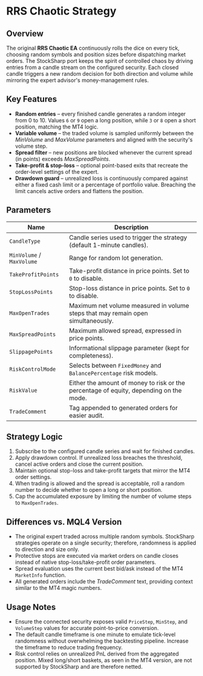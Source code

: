 # RRS Chaotic Strategy

## Overview
The original **RRS Chaotic EA** continuously rolls the dice on every tick, choosing random symbols and position sizes before dispatching market orders. The StockSharp port keeps the spirit of controlled chaos by driving entries from a candle stream on the configured security. Each closed candle triggers a new random decision for both direction and volume while mirroring the expert advisor's money-management rules.

## Key Features
- **Random entries** – every finished candle generates a random integer from 0 to 10. Values `6` or `9` open a long position, while `3` or `8` open a short position, matching the MT4 logic.
- **Variable volume** – the traded volume is sampled uniformly between the *MinVolume* and *MaxVolume* parameters and aligned with the security's volume step.
- **Spread filter** – new positions are blocked whenever the current spread (in points) exceeds *MaxSpreadPoints*.
- **Take-profit & stop-loss** – optional point-based exits that recreate the order-level settings of the expert.
- **Drawdown guard** – unrealized loss is continuously compared against either a fixed cash limit or a percentage of portfolio value. Breaching the limit cancels active orders and flattens the position.

## Parameters
| Name | Description |
|------|-------------|
| `CandleType` | Candle series used to trigger the strategy (default 1-minute candles). |
| `MinVolume` / `MaxVolume` | Range for random lot generation. |
| `TakeProfitPoints` | Take-profit distance in price points. Set to `0` to disable. |
| `StopLossPoints` | Stop-loss distance in price points. Set to `0` to disable. |
| `MaxOpenTrades` | Maximum net volume measured in volume steps that may remain open simultaneously. |
| `MaxSpreadPoints` | Maximum allowed spread, expressed in price points. |
| `SlippagePoints` | Informational slippage parameter (kept for completeness). |
| `RiskControlMode` | Selects between `FixedMoney` and `BalancePercentage` risk models. |
| `RiskValue` | Either the amount of money to risk or the percentage of equity, depending on the mode. |
| `TradeComment` | Tag appended to generated orders for easier audit. |

## Strategy Logic
1. Subscribe to the configured candle series and wait for finished candles.
2. Apply drawdown control. If unrealized loss breaches the threshold, cancel active orders and close the current position.
3. Maintain optional stop-loss and take-profit targets that mirror the MT4 order settings.
4. When trading is allowed and the spread is acceptable, roll a random number to decide whether to open a long or short position.
5. Cap the accumulated exposure by limiting the number of volume steps to `MaxOpenTrades`.

## Differences vs. MQL4 Version
- The original expert traded across multiple random symbols. StockSharp strategies operate on a single security; therefore, randomness is applied to direction and size only.
- Protective stops are executed via market orders on candle closes instead of native stop-loss/take-profit order parameters.
- Spread evaluation uses the current best bid/ask instead of the MT4 `MarketInfo` function.
- All generated orders include the *TradeComment* text, providing context similar to the MT4 magic numbers.

## Usage Notes
- Ensure the connected security exposes valid `PriceStep`, `MinStep`, and `VolumeStep` values for accurate point-to-price conversion.
- The default candle timeframe is one minute to emulate tick-level randomness without overwhelming the backtesting pipeline. Increase the timeframe to reduce trading frequency.
- Risk control relies on unrealized PnL derived from the aggregated position. Mixed long/short baskets, as seen in the MT4 version, are not supported by StockSharp and are therefore netted.
